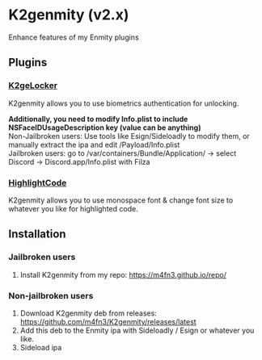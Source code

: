 # K2genmity (v2.x)
Enhance features of my Enmity plugins

## Plugins
### [K2geLocker](https://github.com/m4fn3/K2geLocker)
K2genmity allows you to use biometrics authentication for unlocking.

**Additionally, you need to modify Info.plist to include NSFaceIDUsageDescription key (value can be anything)**
<br> Non-Jailbroken users: Use tools like Esign/Sideloadly to modify them, or manually extract the ipa and edit <IPA file>/Payload/Info.plist 
<br> Jailbroken users: go to /var/containers/Bundle/Application/ -> select Discord -> Discord.app/Info.plist with Filza

### [HighlightCode](https://github.com/m4fn3/HighlightCode)
K2genmity allows you to use monospace font & change font size to whatever you like for highlighted code.

## Installation
### Jailbroken users
1. Install K2genmity from my repo: https://m4fn3.github.io/repo/

### Non-jailbroken users
1. Download K2genmity deb from releases: https://github.com/m4fn3/K2genmity/releases/latest
2. Add this deb to the Enmity ipa with Sideloadly / Esign or whatever you like.
3. Sideload ipa
